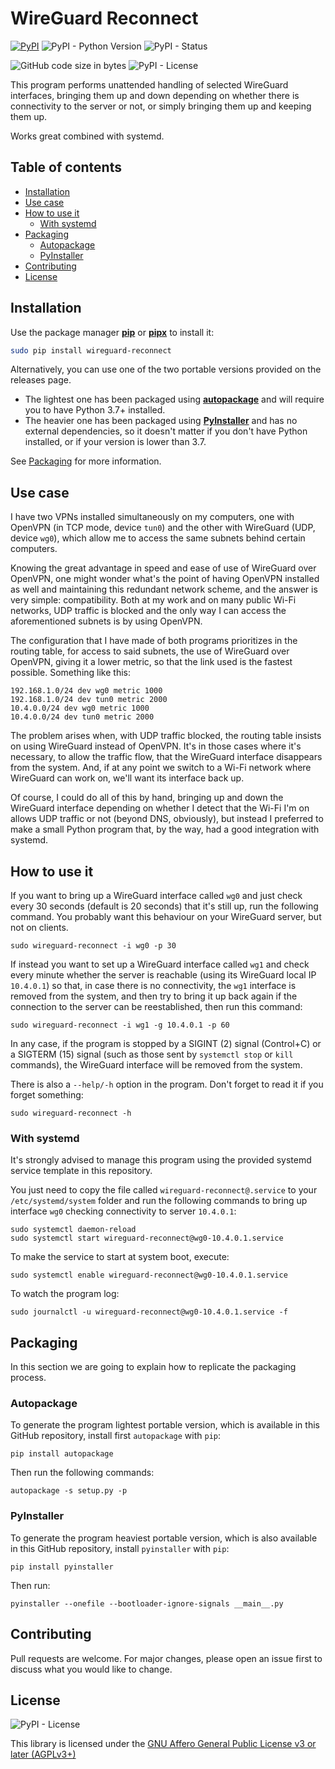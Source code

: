 # WireGuard Reconnect

[![PyPI](https://img.shields.io/pypi/v/wireguard-reconnect?label=latest)](https://pypi.org/project/wireguard-reconnect/)
![PyPI - Python Version](https://img.shields.io/pypi/pyversions/wireguard-reconnect)
![PyPI - Status](https://img.shields.io/pypi/status/wireguard-reconnect)

![GitHub code size in bytes](https://img.shields.io/github/languages/code-size/fernandoenzo/wireguard-reconnect)
![PyPI - License](https://img.shields.io/pypi/l/wireguard-reconnect)

This program performs unattended handling of selected WireGuard interfaces, bringing them up and down depending on whether there is connectivity to the server or not, or simply bringing them up and
keeping them up.

Works great combined with systemd.

## Table of contents

<!--ts-->

* [Installation](#installation)
* [Use case](#use-case)
* [How to use it](#how-to-use-it)
    * [With systemd](#with-systemd)
* [Packaging](#packaging)
    * [Autopackage](#autopackage)
    * [PyInstaller](#pyinstaller)
* [Contributing](#contributing)
* [License](#license)

<!--te-->

## Installation

Use the package manager [**pip**](https://pip.pypa.io/en/stable/) or [**pipx**](https://github.com/pypa/pipx) to install it:

```bash
sudo pip install wireguard-reconnect
```

Alternatively, you can use one of the two portable versions provided on the releases page.

- The lightest one has been packaged using [**autopackage**](https://pypi.org/project/autopackage/) and will require you to have Python 3.7+ installed.
- The heavier one has been packaged using [**PyInstaller**](https://pyinstaller.org) and has no external dependencies, so it doesn't matter if you don't have Python installed, or if your version is
  lower than 3.7.

See [Packaging](#packaging) for more information.

## Use case

I have two VPNs installed simultaneously on my computers, one with OpenVPN (in TCP mode, device `tun0`) and the other with WireGuard (UDP, device `wg0`), which allow me to access the same subnets
behind certain computers.

Knowing the great advantage in speed and ease of use of WireGuard over OpenVPN, one might wonder what's the point of having OpenVPN installed as well and maintaining this redundant network scheme,
and the answer is very simple: compatibility. Both at my work and on many public Wi-Fi networks, UDP traffic is blocked and the only way I can access the aforementioned subnets is by using OpenVPN.

The configuration that I have made of both programs prioritizes in the routing table, for access to said subnets, the use of WireGuard over OpenVPN, giving it a lower metric, so that the link used
is the fastest possible. Something like this:

```commandline
192.168.1.0/24 dev wg0 metric 1000 
192.168.1.0/24 dev tun0 metric 2000 
10.4.0.0/24 dev wg0 metric 1000 
10.4.0.0/24 dev tun0 metric 2000 
```

The problem arises when, with UDP traffic blocked, the routing table insists on using WireGuard instead of OpenVPN. It's in those cases where it's necessary, to allow the traffic flow,
that the WireGuard interface disappears from the system. And, if at any point we switch to a Wi-Fi network where WireGuard can work on, we'll want its interface back up.

Of course, I could do all of this by hand, bringing up and down the WireGuard interface depending on whether I detect that the Wi-Fi I'm on allows UDP traffic or not (beyond DNS,
obviously), but instead I preferred to make a small Python program that, by the way, had a good integration with systemd.

## How to use it

If you want to bring up a WireGuard interface called `wg0` and just check every 30 seconds (default is 20 seconds) that it's still up, run the following command. You probably want this behaviour
on your WireGuard server, but not on clients.

```commandline
sudo wireguard-reconnect -i wg0 -p 30
```

If instead you want to set up a WireGuard interface called `wg1` and check every minute whether the server is reachable (using its WireGuard local IP `10.4.0.1`) so that,
in case there is no connectivity, the `wg1` interface is removed from the system, and then try to bring it up back again if the connection to the server can be reestablished,
then run this command:

```commandline
sudo wireguard-reconnect -i wg1 -g 10.4.0.1 -p 60
```

In any case, if the program is stopped by a SIGINT (2) signal (Control+C) or a SIGTERM (15) signal (such as those sent by `systemctl stop` or `kill` commands), the WireGuard interface will be
removed from the system.

There is also a `--help/-h` option in the program. Don't forget to read it if you forget something:

```commandline
sudo wireguard-reconnect -h
```

### With systemd

It's strongly advised to manage this program using the provided systemd service template in this repository.

You just need to copy the file called `wireguard-reconnect@.service` to your `/etc/systemd/system` folder and run the following commands to bring up interface `wg0`
checking connectivity to server `10.4.0.1`:

```commandline
sudo systemctl daemon-reload
sudo systemctl start wireguard-reconnect@wg0-10.4.0.1.service
```

To make the service to start at system boot, execute:

```commandline
sudo systemctl enable wireguard-reconnect@wg0-10.4.0.1.service
```

To watch the program log:

```commandline
sudo journalctl -u wireguard-reconnect@wg0-10.4.0.1.service -f
```

## Packaging

In this section we are going to explain how to replicate the packaging process.

### Autopackage

To generate the program lightest portable version, which is available in this GitHub repository, install first `autopackage` with `pip`:

```commandline
pip install autopackage
```

Then run the following commands:

```commandline
autopackage -s setup.py -p
```

### PyInstaller

To generate the program heaviest portable version, which is also available in this GitHub repository, install `pyinstaller` with `pip`:

```
pip install pyinstaller
```

Then run:

```
pyinstaller --onefile --bootloader-ignore-signals __main__.py
```

## Contributing

Pull requests are welcome. For major changes, please open an issue first to discuss what you would like to change.

## License

![PyPI - License](https://img.shields.io/pypi/l/wireguard-reconnect)

This library is licensed under the
[GNU Affero General Public License v3 or later (AGPLv3+)](https://choosealicense.com/licenses/agpl-3.0/)
